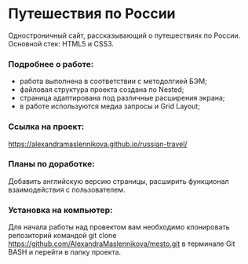 # Путешествия по России

Одностроничный сайт, рассказывающий о путешествиях по России. 
Основной стек: HTML5 и CSS3.

### Подробнее о работе:

* работа выполнена в соответствии с методолгией БЭМ;
* файловая структура проекта создана по Nested;
* cтраница адаптирована под различные расширения экрана;
* в работе используются медиа запросы и Grid Layout;

### Cсылка на проект:
https://alexandramaslennikova.github.io/russian-travel/

### Планы по доработке: 
Добавить английскую версию страницы, расширить функционал взаимодействия с пользователем. 

### Установка на компьютер: 
Для начала работы над провектом вам необходимо клонировать репозиторий командой 
git clone https://github.com/AlexandraMaslennikova/mesto.git в терминале Git BASH и перейти в папку проекта.


